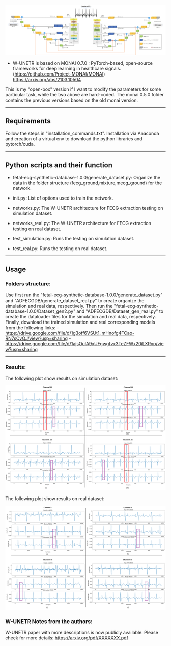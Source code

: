 ![W-UNETR-pipeline](images/full_pipeline.png)
- W-UNETR is based on MONAI 0.7.0 : PyTorch-based, open-source frameworks for deep learning in healthcare signals. 
(https://github.com/Project-MONAI/MONAI)
https://arxiv.org/abs/2103.10504

This is my "open-box" version if I want to modify the parameters for some particular task, while the two above are hard-coded. The monai 0.5.0 folder contains the previous versions based on the old monai version.

*******************************************************************************
## Requirements
Follow the steps in "installation_commands.txt". Installation via Anaconda and creation of a virtual env to download the python libraries and pytorch/cuda.
*******************************************************************************
## Python scripts and their function

- fetal-ecg-synthetic-database-1.0.0/generate_dataset.py: Organize the data in the folder structure (fecg_ground,mixture,mecg_ground) for the network. 

- init.py: List of options used to train the network. 

- networks.py: The W-UNETR architecture for FECG extraction testing on simulation dataset.
- networks_real.py: The W-UNETR architecture for FECG extraction testing on real dataset.


- test_simulation.py: Runs the testing on simulation dataset.
- test_real.py: Runs the testing on real dataset.


*******************************************************************************
## Usage
### Folders structure:

Use first run the "fetal-ecg-synthetic-database-1.0.0/generate_dataset.py" and "ADFECGDB/generate_dataset_real.py" to create organize the simulation and real data, respectively.
Then run the "fetal-ecg-synthetic-database-1.0.0/Dataset_gen2.py" and "ADFECGDB/Dataset_gen_real.py" to create the dataloader files for the simulation and real data, respectively.
Finally, download the trained simulation and real corresponding models from the following links:
-https://drive.google.com/file/d/1g3off6VSUt1_mHnofg4FCao-RN7sCvQJ/view?usp=sharing
-https://drive.google.com/file/d/1ajsOulA9xUFgwgfvx3TeZFWx20iLXRxp/view?usp=sharing
*******************************************************************************
### Results:

The following plot show results on simulation dataset:

![Image](images/synthetic_results.png)

The following plot show results on real dataset:

![Image1](images/real_results.png)

### W-UNETR Notes from the authors:

W-UNETR paper with more descriptions is now publicly available. Please check for more details:
https://arxiv.org/pdf/XXXXXXX.pdf

